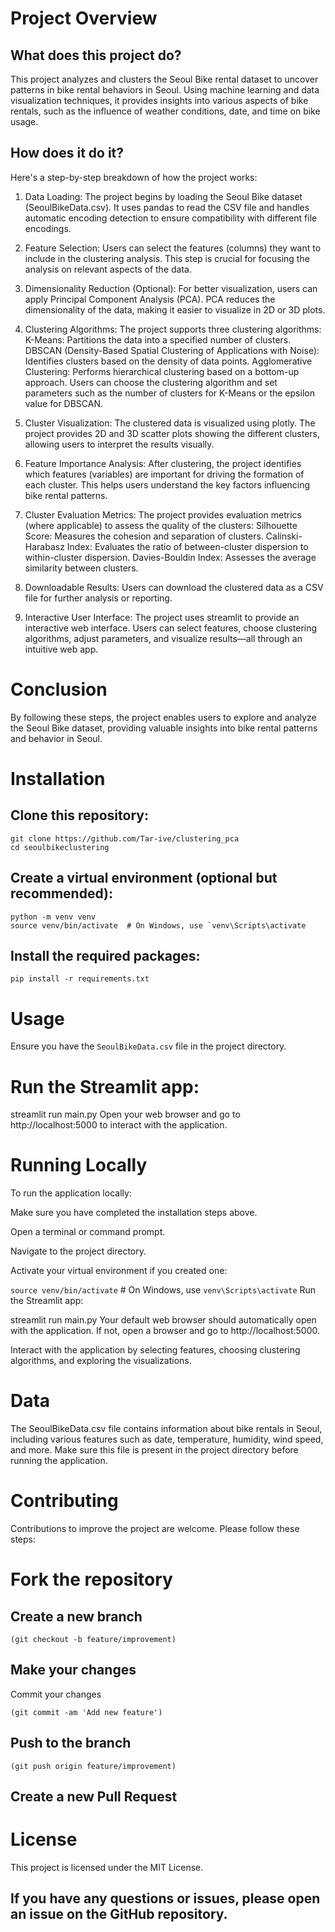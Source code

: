 # Project Overview
## What does this project do?
This project analyzes and clusters the Seoul Bike rental dataset to uncover patterns in bike rental behaviors in Seoul. Using machine learning and data visualization techniques, it provides insights into various aspects of bike rentals, such as the influence of weather conditions, date, and time on bike usage.

## How does it do it?
Here's a step-by-step breakdown of how the project works:

1. Data Loading:
The project begins by loading the Seoul Bike dataset (SeoulBikeData.csv). It uses pandas to read the CSV file and handles automatic encoding detection to ensure compatibility with different file encodings.

2. Feature Selection:
Users can select the features (columns) they want to include in the clustering analysis. This step is crucial for focusing the analysis on relevant aspects of the data.

3. Dimensionality Reduction (Optional):
For better visualization, users can apply Principal Component Analysis (PCA). PCA reduces the dimensionality of the data, making it easier to visualize in 2D or 3D plots.

4. Clustering Algorithms:
The project supports three clustering algorithms:
K-Means: Partitions the data into a specified number of clusters.
DBSCAN (Density-Based Spatial Clustering of Applications with Noise): Identifies clusters based on the density of data points.
Agglomerative Clustering: Performs hierarchical clustering based on a bottom-up approach.
Users can choose the clustering algorithm and set parameters such as the number of clusters for K-Means or the epsilon value for DBSCAN.

5. Cluster Visualization:
The clustered data is visualized using plotly. The project provides 2D and 3D scatter plots showing the different clusters, allowing users to interpret the results visually.

6. Feature Importance Analysis:
After clustering, the project identifies which features (variables) are important for driving the formation of each cluster. This helps users understand the key factors influencing bike rental patterns.

7. Cluster Evaluation Metrics:
The project provides evaluation metrics (where applicable) to assess the quality of the clusters:
Silhouette Score: Measures the cohesion and separation of clusters.
Calinski-Harabasz Index: Evaluates the ratio of between-cluster dispersion to within-cluster dispersion.
Davies-Bouldin Index: Assesses the average similarity between clusters.

8. Downloadable Results:
Users can download the clustered data as a CSV file for further analysis or reporting.

9. Interactive User Interface:
The project uses streamlit to provide an interactive web interface. Users can select features, choose clustering algorithms, adjust parameters, and visualize results—all through an intuitive web app.

# Conclusion
By following these steps, the project enables users to explore and analyze the Seoul Bike dataset, providing valuable insights into bike rental patterns and behavior in Seoul.

# Installation
## Clone this repository:

```
git clone https://github.com/Tar-ive/clustering_pca
cd seoulbikeclustering 
```

## Create a virtual environment (optional but recommended):
```
python -m venv venv
source venv/bin/activate  # On Windows, use `venv\Scripts\activate
````

## Install the required packages:

```
pip install -r requirements.txt
```
# Usage
Ensure you have the `SeoulBikeData.csv` file in the project directory.

# Run the Streamlit app:

streamlit run main.py
Open your web browser and go to http://localhost:5000 to interact with the application.

# Running Locally
To run the application locally:

Make sure you have completed the installation steps above.

Open a terminal or command prompt.

Navigate to the project directory.

Activate your virtual environment if you created one:

`source venv/bin/activate`  # On Windows, use `venv\Scripts\activate`
Run the Streamlit app:

streamlit run main.py
Your default web browser should automatically open with the application. If not, open a browser and go to http://localhost:5000.

Interact with the application by selecting features, choosing clustering algorithms, and exploring the visualizations.

# Data
The SeoulBikeData.csv file contains information about bike rentals in Seoul, including various features such as date, temperature, humidity, wind speed, and more. Make sure this file is present in the project directory before running the application.

# Contributing
Contributions to improve the project are welcome. Please follow these steps:

# Fork the repository
## Create a new branch
```
(git checkout -b feature/improvement)
 ```
 
## Make your changes
Commit your changes 
```
(git commit -am 'Add new feature')
```
## Push to the branch 
```
(git push origin feature/improvement)
```
## Create a new Pull Request

# License
This project is licensed under the MIT License.

## If you have any questions or issues, please open an issue on the GitHub repository.

